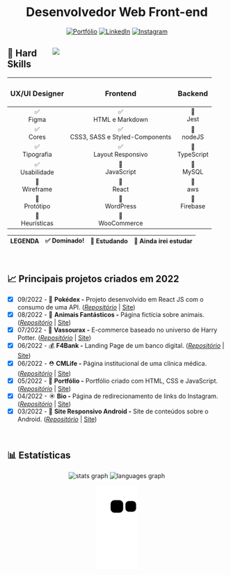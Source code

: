 <div align="center">
 
 # Desenvolvedor Web Front-end
 
[![Portfólio](https://img.shields.io/badge/Portfólio-%23000000.svg?style=for-the-badge&logoColor=#FF7139)](https://matheusqueirozds.dev)
[![LinkedIn](https://img.shields.io/badge/linkedin-%230077B5.svg?style=for-the-badge&logo=linkedin&logoColor=white)](https://www.linkedin.com/in/matheusqueirozds)
[![Instagram](https://img.shields.io/badge/Instagram-%23E4405F.svg?style=for-the-badge&logo=Instagram&logoColor=white)](https://www.instagram.com/matheusqueirozds.dev)
 
</div>

<div>

<div width="300rem" width="300rem">
<img src="https://blush.design/api/download?shareUri=_2IjHTdNy2WLooYb&c=Monochromatic_0%7E67c3cc-0.2%7E52dc82_Skin_0%7Eb18058-0.2%7Eb18058&w=800&h=800&fm=png" max-width="400rem" width="400rem" align="right">
<div/>

<div width="300rem" width="300rem">
<h2>💪 Hard Skills</h2>
 
| <h3>UX/UI Designer</h3> | <h3>Frontend</h3> |  <h3>Backend</h3> |  
:----:|:----:|:----:
✅ <br> Figma | ✅ <br> HTML e Markdown | 🚫 <br> Jest 
✅ <br> Cores | ✅ <br> CSS3, SASS e Styled-Components  | 🚫 <br> nodeJS
✅ <br> Tipografia | ✅ <br> Layout Responsivo | 🚫 <br> TypeScript
✅ <br> Usabilidade | 🔄 <br> JavaScript  | 🚫 <br> MySQL
🚫 <br> Wireframe | 🔄 <br> React | 🚫 <br> aws
🚫 <br> Protótipo | 🚫 <br> WordPress | 🚫 <br> Firebase
🚫 <br> Heurísticas | 🚫 <br> WooCommerce | |
  
LEGENDA | ✅ Dominado! | 🔄 Estudando | 🚫 Ainda irei estudar
:----:|:----:|:----:|:----:
 
</div>
</div>

 
<br>
 
## 📈 Principais projetos criados em 2022

- [x] 09/2022 - 🎱 **Pokédex -** Projeto desenvolvido em React JS com o consumo de uma API. ([*Repositório*](https://github.com/matheusqueirozds/pokedex) | [Site](https://jemison-pokedex8.vercel.app/))
- [x] 08/2022 - 🦁 **Animais Fantásticos -** Página fictícia sobre animais. ([*Repositório*](https://github.com/matheusqueirozds/animais-fantasticos) | [Site](https://animais-fantasticos-sigma.vercel.app/))
- [x] 07/2022 - 🧹 **Vassourax -** E-commerce baseado no universo de Harry Potter. ([*Repositório*](https://github.com/matheusqueirozds/vassourax) | [Site](https://vassourax.vercel.app/))
- [x] 06/2022 - 💰 **F4Bank -** Landing Page de um banco digital. ([*Repositório*](https://github.com/matheusqueirozds/f4bank) | [Site](https://futurebank.vercel.app/))
- [x] 06/2022 - ⛑ **CMLife -** Página institucional de uma clínica médica. ([*Repositório*](https://github.com/matheusqueirozds/clinica-medica) | [Site](https://clinicamedica.vercel.app/))
- [x] 05/2022 - 📜 **Portfólio -** Portfólio criado com HTML, CSS e JavaScript. ([*Repositório*](https://github.com/matheusqueirozds/portfolio) | [Site](https://matheusqueirozds.dev))
- [x] 04/2022 - ☀ **Bio -** Página de redirecionamento de links do Instagram. ([*Repositório*](https://github.com/matheusqueirozds/bio) | [Site](https://bio-matheusqueirozds.vercel.app/))
- [x] 03/2022 - 🤖 **Site Responsivo Android -** Site de conteúdos sobre o Android. ([*Repositório*](https://github.com/matheusqueirozds/site-responsivo-android) | [Site](https://site-responsivo-android.vercel.app/))
  
<br>

<h2>📊 Estatísticas</h2>

<div align="center">

<div align="center">
  <img src="https://github-readme-stats.vercel.app/api?hide_title=false&hide_rank=false&show_icons=true&include_all_commits=true&count_private=true&disable_animations=false&theme=dark&locale=pt-br&hide_border=false&username=matheusqueirozds" height="150" alt="stats graph"  />
  <img src="https://github-readme-stats.vercel.app/api/top-langs?locale=pt-br&hide_title=false&layout=compact&card_width=320&langs_count=5&theme=dark&hide_border=false&username=matheusqueirozds" height="150" alt="languages graph"  />
</div>

![snake gif](https://github.com/matheusqueirozds/matheusqueirozds/blob/output/github-contribution-grid-snake.svg)


</div>

<br>

